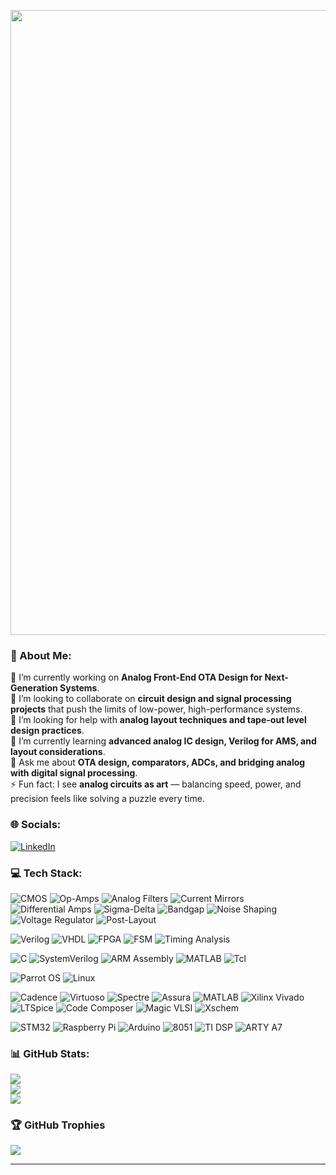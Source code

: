 <p align="center">
  <img src="https://media1.giphy.com/media/v1.Y2lkPTc5MGI3NjExY3FtbTQ2aHBneHZla2ZoaXlwanIwZXppNjk2ZGhhcDVidm5iazEwYSZlcD12MV9pbnRlcm5hbF9naWZfYnlfaWQmY3Q9Zw/f3iwJFOVOwuy7K6FFw/giphy.gif" width="1000" />
</p>



### 💫 About Me:
 🔭 I’m currently working on **Analog Front-End OTA Design for Next-Generation Systems**.  <br>👯 I’m looking to collaborate on **circuit design and signal processing projects** that push the limits of low-power, high-performance systems.  <br>🤝 I’m looking for help with **analog layout techniques and tape-out level design practices**.  <br>🌱 I’m currently learning **advanced analog IC design, Verilog for AMS, and layout considerations**.  <br>💬 Ask me about **OTA design, comparators, ADCs, and bridging analog with digital signal processing**.  <br>⚡ Fun fact: I see **analog circuits as art** — balancing speed, power, and precision feels like solving a puzzle every time.  <br>


### 🌐 Socials:
[![LinkedIn](https://img.shields.io/badge/LinkedIn-%230077B5.svg?logo=linkedin&logoColor=white)](https://linkedin.com/in/priyanshusaurabh) 

### 💻 Tech Stack:
![CMOS](https://img.shields.io/badge/CMOS-9b59b6?style=flat-square&logo=semanticscholar&logoColor=white)
![Op-Amps](https://img.shields.io/badge/Op--Amps-2980b9?style=flat-square&logo=analogdevices&logoColor=white)
![Analog Filters](https://img.shields.io/badge/Analog%20Filters-e67e22?style=flat-square&logo=filter&logoColor=white)
![Current Mirrors](https://img.shields.io/badge/Current%20Mirrors-27ae60?style=flat-square&logo=circuitverse&logoColor=white)
![Differential Amps](https://img.shields.io/badge/Differential%20Amps-16a085?style=flat-square&logo=linearicons&logoColor=white)
![Sigma-Delta](https://img.shields.io/badge/Sigma--Delta-c0392b?style=flat-square&logo=texasinstruments&logoColor=white)
![Bandgap](https://img.shields.io/badge/Bandgap-d35400?style=flat-square&logo=texasinstruments&logoColor=white)
![Noise Shaping](https://img.shields.io/badge/Noise%20Shaping-f1c40f?style=flat-square&logo=soundcharts&logoColor=black)
![Voltage Regulator](https://img.shields.io/badge/Voltage%20Regulator-34495e?style=flat-square&logo=gnometerminal&logoColor=white)
![Post-Layout](https://img.shields.io/badge/Post--Layout%20Simulation-2c3e50?style=flat-square&logo=gnometerminal&logoColor=white)

![Verilog](https://img.shields.io/badge/Verilog-e74c3c?style=flat-square&logo=verilog&logoColor=white)
![VHDL](https://img.shields.io/badge/VHDL-27ae60?style=flat-square&logo=v&logoColor=white)
![FPGA](https://img.shields.io/badge/FPGA-8e44ad?style=flat-square&logo=xilinx&logoColor=white)
![FSM](https://img.shields.io/badge/FSM-3498db?style=flat-square&logo=workflow&logoColor=white)
![Timing Analysis](https://img.shields.io/badge/Timing%20Analysis-2ecc71?style=flat-square&logo=clockify&logoColor=white)

![C](https://img.shields.io/badge/C-2980b9?style=flat-square&logo=c&logoColor=white)
![SystemVerilog](https://img.shields.io/badge/SystemVerilog-d35400?style=flat-square&logo=verilog&logoColor=white)
![ARM Assembly](https://img.shields.io/badge/ARM%20Assembly-16a085?style=flat-square&logo=arm&logoColor=white)
![MATLAB](https://img.shields.io/badge/MATLAB-f39c12?style=flat-square&logo=matlab&logoColor=white)
![Tcl](https://img.shields.io/badge/Tcl-9b59b6?style=flat-square&logo=gnubash&logoColor=white)

![Parrot OS](https://img.shields.io/badge/Parrot%20OS-27ae60?style=flat-square&logo=linux&logoColor=white)
![Linux](https://img.shields.io/badge/Linux-2c3e50?style=flat-square&logo=linux&logoColor=white)

![Cadence](https://img.shields.io/badge/Cadence-e74c3c?style=flat-square&logo=cadence&logoColor=white)
![Virtuoso](https://img.shields.io/badge/Virtuoso-c0392b?style=flat-square&logo=cadence&logoColor=white)
![Spectre](https://img.shields.io/badge/Spectre-8e44ad?style=flat-square&logo=cadence&logoColor=white)
![Assura](https://img.shields.io/badge/Assura-27ae60?style=flat-square&logo=checkmarx&logoColor=white)
![MATLAB](https://img.shields.io/badge/Simulink-f39c12?style=flat-square&logo=matlab&logoColor=white)
![Xilinx Vivado](https://img.shields.io/badge/Xilinx%20Vivado-f39c12?style=flat-square&logo=xilinx&logoColor=white)
![LTSpice](https://img.shields.io/badge/LTSpice-9b59b6?style=flat-square&logo=analogdevices&logoColor=white)
![Code Composer](https://img.shields.io/badge/Code%20Composer-2c3e50?style=flat-square&logo=texasinstruments&logoColor=white)
![Magic VLSI](https://img.shields.io/badge/Magic%20VLSI-8e44ad?style=flat-square&logo=matrix&logoColor=white)
![Xschem](https://img.shields.io/badge/Xschem-2980b9?style=flat-square&logo=codeproject&logoColor=white)

![STM32](https://img.shields.io/badge/STM32-34495e?style=flat-square&logo=stmicroelectronics&logoColor=white)
![Raspberry Pi](https://img.shields.io/badge/Raspberry%20Pi-27ae60?style=flat-square&logo=raspberrypi&logoColor=white)
![Arduino](https://img.shields.io/badge/Arduino-2980b9?style=flat-square&logo=arduino&logoColor=white)
![8051](https://img.shields.io/badge/8051-e67e22?style=flat-square&logo=intel&logoColor=black)
![TI DSP](https://img.shields.io/badge/TI%20DSP-c0392b?style=flat-square&logo=texasinstruments&logoColor=white)
![ARTY A7](https://img.shields.io/badge/ARTY%20A7-16a085?style=flat-square&logo=xilinx&logoColor=white)


### 📊 GitHub Stats:
![](https://github-readme-stats.vercel.app/api?username=priyanshu-saurabh&theme=transparent&hide_border=false&include_all_commits=true&count_private=false)<br/>
![](https://nirzak-streak-stats.vercel.app/?user=priyanshu-saurabh&theme=transparent&hide_border=false)<br/>
![](https://github-readme-stats.vercel.app/api/top-langs/?username=priyanshu-saurabh&theme=transparent&hide_border=false&include_all_commits=true&count_private=false&layout=compact)

### 🏆 GitHub Trophies
![](https://github-profile-trophy.vercel.app/?username=priyanshu-saurabh&theme=radical&no-frame=false&no-bg=true&margin-w=4)

---



